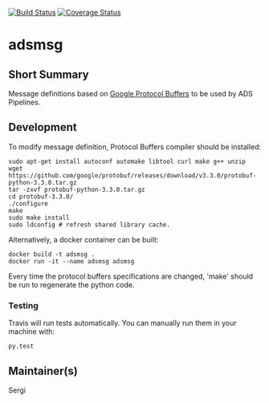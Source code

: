 [![Build Status](https://travis-ci.org/adsabs/adsmsg.svg)](https://travis-ci.org/adsabs/ADSPipelineMsg)
[![Coverage Status](https://coveralls.io/repos/adsabs/adsmsg/badge.svg)](https://coveralls.io/r/adsabs/ADSPipelineMsg)


# adsmsg

## Short Summary

Message definitions based on [Google Protocol Buffers](https://developers.google.com/protocol-buffers/) to be used by ADS Pipelines.


## Development

To modify message definition, Protocol Buffers compiler should be installed:

```
sudo apt-get install autoconf automake libtool curl make g++ unzip
wget https://github.com/google/protobuf/releases/download/v3.3.0/protobuf-python-3.3.0.tar.gz
tar -zxvf protobuf-python-3.3.0.tar.gz
cd protobuf-3.3.0/
./configure
make
sudo make install
sudo ldconfig # refresh shared library cache.
```

Alternatively, a docker container can be built:

```
docker build -t adsmsg .
docker run -it --name adsmsg adsmsg
```

Every time the protocol buffers specifications are changed, 'make' should be run to regenerate the python code.

### Testing

Travis will run tests automatically. You can manually run them in your machine with:

```
py.test
```

## Maintainer(s)

Sergi

